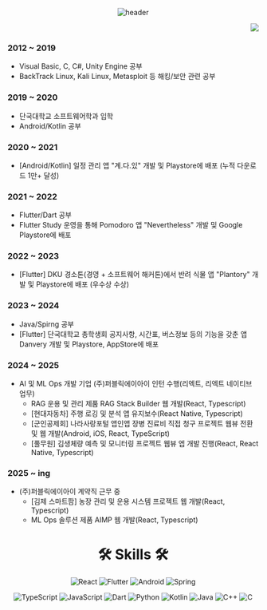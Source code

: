 <div align=center>

![header](https://capsule-render.vercel.app/api?type=waving&fontAlignY=30&descAlignY=50&text=MintChoco%20Jaem&desc=Github%20of%20Jaem&height=300&color=b8e9e1&fontColor=303030)

</div>

<div align=right>

<a href="mailto:vanillajaem@gmail.com" target="_blank"><img src="https://img.shields.io/badge/Gmail-d14836?style=flat-square&logo=Gmail&logoColor=white"/></a>
</div>

 
### 2012 ~ 2019
 - Visual Basic, C, C#, Unity Engine 공부
 - BackTrack Linux, Kali Linux, Metasploit 등 해킹/보안 관련 공부
### 2019 ~ 2020
 - 단국대학교 소프트웨어학과 입학
 - Android/Kotlin 공부
### 2020 ~ 2021
 - [Android/Kotlin] 일정 관리 앱 "계.다.있" 개발 및 Playstore에 배포 (누적 다운로드 1만+ 달성)
### 2021 ~ 2022
 - Flutter/Dart 공부
 - Flutter Study 운영을 통해 Pomodoro 앱 "Nevertheless" 개발 및 Google Playstore에 배포
### 2022 ~ 2023
 - [Flutter] DKU 경소톤(경영 + 소프트웨어 해커톤)에서 반려 식물 앱 "Plantory" 개발 및 Playstore에 배포 (우수상 수상)
### 2023 ~ 2024
 - Java/Spirng 공부
 - [Flutter] 단국대학교 총학생회 공지사항, 시간표, 버스정보 등의 기능을 갖춘 앱 Danvery 개발 및 Playstore, AppStore에 배포
### 2024 ~ 2025
 - AI 및 ML Ops 개발 기업 (주)퍼블릭에이아이 인턴 수행(리엑트, 리엑트 네이티브 업무)
   - RAG 운용 및 관리 제품 RAG Stack Builder 웹 개발(React, Typescript)
   - [현대자동차] 주행 로깅 및 분석 앱 유지보수(React Native, Typescript)
   - [군인공제회] 나라사랑포털 앱인앱 장병 진료비 직접 청구 프로젝트 웹뷰 전환 및 웹 개발(Android, iOS, React, TypeScript)
   - [풀무원] 김생체량 예측 및 모니터링 프로젝트 웹뷰 엡 개발 진행(React, React Native, Typescript)
### 2025 ~ ing
 - (주)퍼블릭에이아이 계약직 근무 중
   - [김제 스마트팜] 농장 관리 및 운용 시스템 프로젝트 웹 개발(React, Typescript)
   - ML Ops 솔루션 제품 AIMP 웹 개발(React, Typescript)
 
</div>

<div align=center>
 
# 🛠 Skills 🛠
![React](https://img.shields.io/badge/react-61DAFB?style=for-the-badge&logo=react&logoColor=black)
![Flutter](https://img.shields.io/badge/Flutter-007ACC.svg?&style=for-the-badge&logo=Flutter&logoColor=white)
![Android](https://img.shields.io/badge/Android-49C964.svg?&style=for-the-badge&logo=Android&logoColor=white)
![Spring](https://img.shields.io/badge/Spring-6DB33F.svg?&style=for-the-badge&logo=Spring&logoColor=white)

![TypeScript](https://img.shields.io/badge/Typescript-3178C6?style=for-the-badge&logo=Typescript&logoColor=white)
![JavaScript](https://img.shields.io/badge/javascript-F7DF1E?style=for-the-badge&logo=javascript&logoColor=black)
![Dart](https://img.shields.io/badge/Dart-00337C.svg?&style=for-the-badge&logo=Dart&logoColor=white)
![Python](https://img.shields.io/badge/Python-F0E150.svg?&style=for-the-badge&logo=Python&logoColor=white)
![Kotlin](https://img.shields.io/badge/Kotlin-FF7B54.svg?&style=for-the-badge&logo=Kotlin&logoColor=white)
![Java](https://img.shields.io/badge/Java-F09C3E.svg?&style=for-the-badge&logo=Java&logoColor=white)
![C++](https://img.shields.io/badge/c++-00599C.svg?style=for-the-badge&logo=c%2B%2B&logoColor=white)
![C](https://img.shields.io/badge/C-A8B9CC?style=for-the-badge&logo=C&logoColor=white)

 
</div>
  
